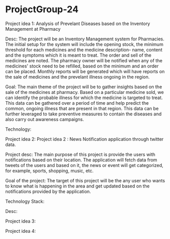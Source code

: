 # ProjectGroup-24
Project idea 1: Analysis of Prevelant Diseases based on the Inventory Management at Pharmacy

Desc:
The project will be an Inventory Management system for Pharmacies. The initial setup for the system will include the opening stock, the minimum threshold for each medicines and the medicine description- name, content and the symptoms which it is meant to treat. The order and sell of the medicines are noted. The pharmacy owner will be notified when any of the medicines' stock need to be refilled, based on the minimum and an order can be placed. Monthly reports will be generated which will have reports on the sale of medicines and the prevelant illness ongoing in the region.

Goal:
The main theme of the project will be to gather insights based on the sale of the medicines at pharmacy. Based on a particular medicine sold, we can identify the probable illness for which the medicine is targeted to treat. This data can be gathered over a period of time and help predict the common, ongoing illness that are present in that region. This data can be further leveraged to take preventive measures to contain the diseases and also carry out awareness campaigns.

Technology:

 
Project idea 2: Project idea 2 : News Notification application through twitter data.	

Project desc: The main purpose of this project is provide the users with notifications based on their location. The application will fetch data from tweets of the users and based on it, the news or event will get categorized, for example, sports, shopping, music, etc. 

Goal of the project: The target of this project will be the any user who wants to know what is happening in the area and get updated based on the notifications provided by the application.

Technology Stack:


Desc:



Project idea 3: 


Project idea 4:

